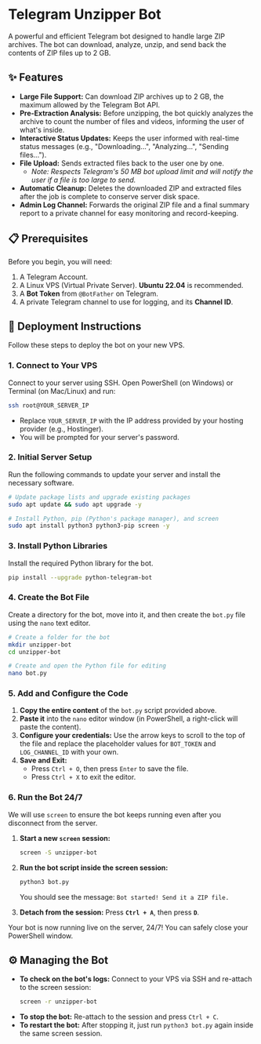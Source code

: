 # Telegram Unzipper Bot

A powerful and efficient Telegram bot designed to handle large ZIP archives. The bot can download, analyze, unzip, and send back the contents of ZIP files up to 2 GB.

## ✨ Features

-   **Large File Support:** Can download ZIP archives up to 2 GB, the maximum allowed by the Telegram Bot API.
-   **Pre-Extraction Analysis:** Before unzipping, the bot quickly analyzes the archive to count the number of files and videos, informing the user of what's inside.
-   **Interactive Status Updates:** Keeps the user informed with real-time status messages (e.g., "Downloading...", "Analyzing...", "Sending files...").
-   **File Upload:** Sends extracted files back to the user one by one.
    -   *Note: Respects Telegram's 50 MB bot upload limit and will notify the user if a file is too large to send.*
-   **Automatic Cleanup:** Deletes the downloaded ZIP and extracted files after the job is complete to conserve server disk space.
-   **Admin Log Channel:** Forwards the original ZIP file and a final summary report to a private channel for easy monitoring and record-keeping.

## 📋 Prerequisites

Before you begin, you will need:

1.  A Telegram Account.
2.  A Linux VPS (Virtual Private Server). **Ubuntu 22.04** is recommended.
3.  A **Bot Token** from `@BotFather` on Telegram.
4.  A private Telegram channel to use for logging, and its **Channel ID**.

## 🚀 Deployment Instructions

Follow these steps to deploy the bot on your new VPS.

### 1. Connect to Your VPS

Connect to your server using SSH. Open PowerShell (on Windows) or Terminal (on Mac/Linux) and run:

```bash
ssh root@YOUR_SERVER_IP
```

-   Replace `YOUR_SERVER_IP` with the IP address provided by your hosting provider (e.g., Hostinger).
-   You will be prompted for your server's password.

### 2. Initial Server Setup

Run the following commands to update your server and install the necessary software.

```bash
# Update package lists and upgrade existing packages
sudo apt update && sudo apt upgrade -y

# Install Python, pip (Python's package manager), and screen
sudo apt install python3 python3-pip screen -y
```

### 3. Install Python Libraries

Install the required Python library for the bot.

```bash
pip install --upgrade python-telegram-bot
```

### 4. Create the Bot File

Create a directory for the bot, move into it, and then create the `bot.py` file using the `nano` text editor.

```bash
# Create a folder for the bot
mkdir unzipper-bot
cd unzipper-bot

# Create and open the Python file for editing
nano bot.py
```

### 5. Add and Configure the Code

1.  **Copy the entire content** of the `bot.py` script provided above.
2.  **Paste it** into the `nano` editor window (in PowerShell, a right-click will paste the content).
3.  **Configure your credentials:** Use the arrow keys to scroll to the top of the file and replace the placeholder values for `BOT_TOKEN` and `LOG_CHANNEL_ID` with your own.
4.  **Save and Exit:**
    -   Press `Ctrl + O`, then press `Enter` to save the file.
    -   Press `Ctrl + X` to exit the editor.

### 6. Run the Bot 24/7

We will use `screen` to ensure the bot keeps running even after you disconnect from the server.

1.  **Start a new `screen` session:**
    ```bash
    screen -S unzipper-bot
    ```

2.  **Run the bot script inside the screen session:**
    ```bash
    python3 bot.py
    ```
    You should see the message: `Bot started! Send it a ZIP file.`

3.  **Detach from the session:** Press **`Ctrl + A`**, then press **`D`**.

Your bot is now running live on the server, 24/7! You can safely close your PowerShell window.

## ⚙️ Managing the Bot

-   **To check on the bot's logs:** Connect to your VPS via SSH and re-attach to the screen session:
    ```bash
    screen -r unzipper-bot
    ```
-   **To stop the bot:** Re-attach to the session and press `Ctrl + C`.
-   **To restart the bot:** After stopping it, just run `python3 bot.py` again inside the same screen session.
